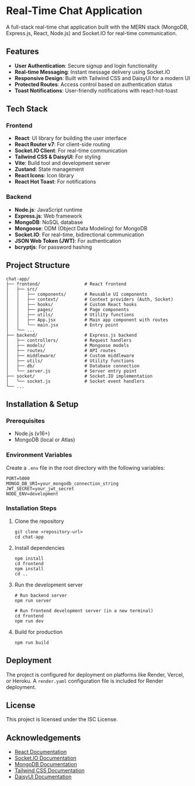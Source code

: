 # Real-Time Chat Application

A full-stack real-time chat application built with the MERN stack (MongoDB, Express.js, React, Node.js) and Socket.IO for real-time communication.

## Features

- **User Authentication**: Secure signup and login functionality
- **Real-time Messaging**: Instant message delivery using Socket.IO
- **Responsive Design**: Built with Tailwind CSS and DaisyUI for a modern UI
- **Protected Routes**: Access control based on authentication status
- **Toast Notifications**: User-friendly notifications with react-hot-toast

## Tech Stack

### Frontend
- **React**: UI library for building the user interface
- **React Router v7**: For client-side routing
- **Socket.IO Client**: For real-time communication
- **Tailwind CSS & DaisyUI**: For styling
- **Vite**: Build tool and development server
- **Zustand**: State management
- **React Icons**: Icon library
- **React Hot Toast**: For notifications

### Backend
- **Node.js**: JavaScript runtime
- **Express.js**: Web framework
- **MongoDB**: NoSQL database
- **Mongoose**: ODM (Object Data Modeling) for MongoDB
- **Socket.IO**: For real-time, bidirectional communication
- **JSON Web Token (JWT)**: For authentication
- **bcryptjs**: For password hashing

## Project Structure

```
chat-app/
├── frontend/                 # React frontend
│   ├── src/
│   │   ├── components/       # Reusable UI components
│   │   ├── context/          # Context providers (Auth, Socket)
│   │   ├── hooks/            # Custom React hooks
│   │   ├── pages/            # Page components
│   │   ├── utils/            # Utility functions
│   │   ├── App.jsx           # Main app component with routes
│   │   └── main.jsx          # Entry point
│   └── ...
├── backend/                  # Express.js backend
│   ├── controllers/          # Request handlers
│   ├── models/               # Mongoose models
│   ├── routes/               # API routes
│   ├── middleware/           # Custom middleware
│   ├── utils/                # Utility functions
│   ├── db/                   # Database connection
│   └── server.js             # Server entry point
├── socket/                   # Socket.IO implementation
│   └── socket.js             # Socket event handlers
└── ...
```

## Installation & Setup

### Prerequisites
- Node.js (v16+)
- MongoDB (local or Atlas)

### Environment Variables
Create a `.env` file in the root directory with the following variables:
```
PORT=5000
MONGO_DB_URI=your_mongodb_connection_string
JWT_SECRET=your_jwt_secret
NODE_ENV=development
```

### Installation Steps

1. Clone the repository
   ```
   git clone <repository-url>
   cd chat-app
   ```

2. Install dependencies
   ```
   npm install
   cd frontend
   npm install
   cd ..
   ```

3. Run the development server
   ```
   # Run backend server
   npm run server
   
   # Run frontend development server (in a new terminal)
   cd frontend
   npm run dev
   ```

4. Build for production
   ```
   npm run build
   ```

## Deployment

The project is configured for deployment on platforms like Render, Vercel, or Heroku. A `render.yaml` configuration file is included for Render deployment.

## License

This project is licensed under the ISC License.

## Acknowledgements

- [React Documentation](https://react.dev/)
- [Socket.IO Documentation](https://socket.io/docs/v4/)
- [MongoDB Documentation](https://docs.mongodb.com/)
- [Tailwind CSS Documentation](https://tailwindcss.com/docs)
- [DaisyUI Documentation](https://daisyui.com/docs/) 